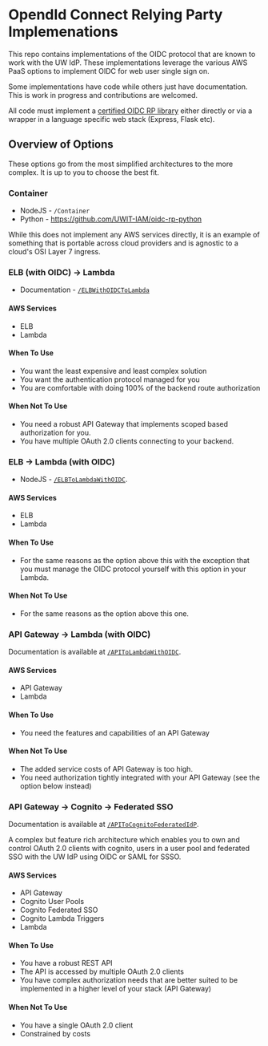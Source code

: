 # OpendId Connect Relying Party Implemenations

This repo contains implementations of the OIDC protocol that are known to work with the  UW IdP.  These implementations leverage the various AWS PaaS options to implement OIDC for web user single sign on.

Some implementations have code while others just have documentation.  This is work in progress and contributions are welcomed.

All code must implement a [certified OIDC RP library](https://openid.net/developers/certified/) either directly or via a wrapper in a language specific web stack (Express, Flask etc).

## Overview of Options

These options go from the most simplified architectures to the more complex.  It is up to you to choose the best fit.

### Container

- NodeJS - `/Container`
- Python - https://github.com/UWIT-IAM/oidc-rp-python

While this does not implement any AWS services directly, it is an example of something that is portable across cloud providers and is agnostic to a cloud's OSI Layer 7 ingress.

### ELB (with OIDC) -> Lambda

- Documentation - [`/ELBWithOIDCToLambda`](./ELBWithOIDCToLambda/README.md)

#### AWS Services

- ELB
- Lambda

#### When To Use

- You want the least expensive and least complex solution
- You want the authentication protocol managed for you
- You are comfortable with doing 100% of the backend route authorization

#### When Not To Use

- You need a robust API Gateway that implements scoped based authorization for you.
- You have multiple OAuth 2.0 clients connecting to your backend.

### ELB -> Lambda (with OIDC)

- NodeJS - [`/ELBToLambdaWithOIDC`](./ELBToLambdaWithOIDC/README.md).

#### AWS Services

- ELB
- Lambda

#### When To Use

- For the same reasons as the option above this with the exception that you must manage the OIDC protocol yourself with this option in your Lambda.

#### When Not To Use

- For the same reasons as the option above this one.

### API Gateway -> Lambda (with OIDC)

Documentation is available at [`/APIToLambdaWithOIDC`](./APIToLambdaWithOIDC/).

#### AWS Services

- API Gateway
- Lambda

#### When To Use

- You need the features and capabilities of an API Gateway

#### When Not To Use

- The added service costs of API Gateway is too high.
- You need authorization tightly integrated with your API Gateway (see the option below instead)

### API Gateway -> Cognito -> Federated SSO

Documentation is available at [`/APIToCognitoFederatedIdP`](./APIToCognitoFederatedIdP/README.md).

A complex but feature rich architecture which enables you to own and control OAuth 2.0 clients with cognito, users in a user pool and federated SSO with the UW IdP using OIDC or SAML for SSSO.

#### AWS Services

- API Gateway
- Cognito User Pools
- Cognito Federated SSO
- Cognito Lambda Triggers
- Lambda

#### When To Use

- You have a robust REST API
- The API is accessed by multiple OAuth 2.0 clients
- You have complex authorization needs that are better suited to be implemented in a higher level of your stack (API Gateway)

#### When Not To Use

- You have a single OAuth 2.0 client
- Constrained by costs